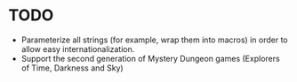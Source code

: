 # TODO

* Parameterize all strings (for example, wrap them into macros) in order to allow easy internationalization.
* Support the second generation of Mystery Dungeon games (Explorers of Time, Darkness and Sky)